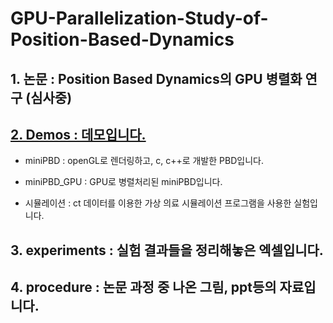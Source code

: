 # GPU-Parallelization-Study-of-Position-Based-Dynamics
##  1. 논문 : Position Based Dynamics의 GPU 병렬화 연구 (심사중)


##  [2. Demos : 데모입니다. ](https://github.com/wannaseoji/GPU-Parallelization-Study-of-Position-Based-Dynamics/tree/main/Demos)
+ miniPBD : openGL로 렌더링하고, c, c++로 개발한 PBD입니다.


+ miniPBD_GPU : GPU로 병렬처리된 miniPBD입니다.


+ 시뮬레이션 : ct 데이터를 이용한 가상 의료 시뮬레이션 프로그램을 사용한 실험입니다.


        
        
       
##  3. experiments : 실험 결과들을 정리해놓은 엑셀입니다.


##  4. procedure : 논문 과정 중 나온 그림, ppt등의 자료입니다.
